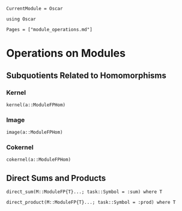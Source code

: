 ```@meta
CurrentModule = Oscar
```

```@setup oscar
using Oscar
```

```@contents
Pages = ["module_operations.md"]
```

# Operations on Modules

## Subquotients Related to Homomorphisms

### Kernel

```@docs
kernel(a::ModuleFPHom)
```

### Image

```@docs
image(a::ModuleFPHom)
```

### Cokernel

```@docs
cokernel(a::ModuleFPHom)
```

## Direct Sums and Products

```@docs
direct_sum(M::ModuleFP{T}...; task::Symbol = :sum) where T
```

```@docs
direct_product(M::ModuleFP{T}...; task::Symbol = :prod) where T
```
